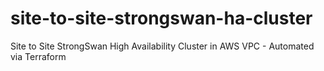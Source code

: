 # site-to-site-strongswan-ha-cluster
Site to Site StrongSwan High Availability Cluster in AWS VPC - Automated via Terraform
